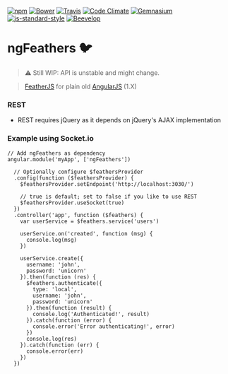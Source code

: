 [![npm](https://img.shields.io/npm/v/ng-feathers.svg?style=flat-square)](https://www.npmjs.com/package/ng-feathers)
[![Bower](https://img.shields.io/bower/v/ng-feathers.svg?style=flat-square)](#bower)
[![Travis](https://img.shields.io/travis/beevelop/ng-feathers.svg?style=flat-square)](https://travis-ci.org/beevelop/ng-feathers)
[![Code Climate](https://img.shields.io/codeclimate/github/beevelop/ng-feathers.svg?style=flat-square)](https://codeclimate.com/github/beevelop/ng-feathers)
[![Gemnasium](https://img.shields.io/gemnasium/beevelop/ng-feathers.svg?style=flat-square)](https://gemnasium.com/beevelop/ng-feathers)
[![js-standard-style](https://img.shields.io/badge/code%20style-standard-brightgreen.svg?style=flat-square)](http://standardjs.com/)
[![Beevelop](https://links.beevelop.com/honey-badge)](https://beevelop.com)

# ngFeathers :bird:

> :warning: Still WIP: API is unstable and might change.

> [FeatherJS](http://feathersjs.com/) for plain old [AngularJS](https://angularjs.org/) (1.X)

### REST
- REST requires jQuery as it depends on jQuery's AJAX implementation

### Example using Socket.io
```
// Add ngFeathers as dependency
angular.module('myApp', ['ngFeathers'])

  // Optionally configure $feathersProvider
  .config(function ($feathersProvider) {
    $feathersProvider.setEndpoint('http://localhost:3030/')
    
    // true is default; set to false if you like to use REST
    $feathersProvider.useSocket(true)
  })
  .controller('app', function ($feathers) {
    var userService = $feathers.service('users')

    userService.on('created', function (msg) {
      console.log(msg)
    })

    userService.create({
      username: 'john',
      password: 'unicorn'
    }).then(function (res) {
      $feathers.authenticate({
        type: 'local',
        username: 'john',
        password: 'unicorn'
      }).then(function (result) {
        console.log('Authenticated!', result)
      }).catch(function (error) {
        console.error('Error authenticating!', error)
      })
      console.log(res)
    }).catch(function (err) {
      console.error(err)
    })
  })
```
